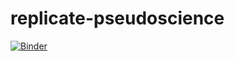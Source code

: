 # replicate-pseudoscience
[![Binder](https://mybinder.org/badge_logo.svg)](https://mybinder.org/v2/gh/hdrake/replicate-pseudoscience/master)
